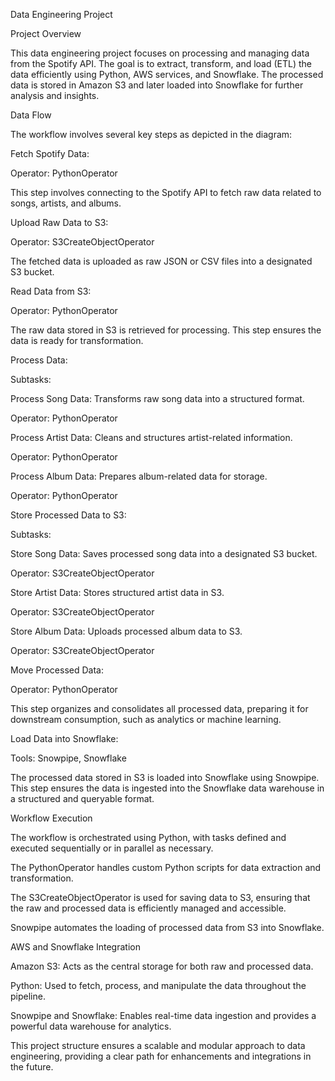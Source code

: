 Data Engineering Project

Project Overview

This data engineering project focuses on processing and managing data from the Spotify API. The goal is to extract, transform, and load (ETL) the data efficiently using Python, AWS services, and Snowflake. The processed data is stored in Amazon S3 and later loaded into Snowflake for further analysis and insights.

Data Flow

The workflow involves several key steps as depicted in the diagram:

Fetch Spotify Data:

Operator: PythonOperator

This step involves connecting to the Spotify API to fetch raw data related to songs, artists, and albums.

Upload Raw Data to S3:

Operator: S3CreateObjectOperator

The fetched data is uploaded as raw JSON or CSV files into a designated S3 bucket.

Read Data from S3:

Operator: PythonOperator

The raw data stored in S3 is retrieved for processing. This step ensures the data is ready for transformation.

Process Data:

Subtasks:

Process Song Data: Transforms raw song data into a structured format.

Operator: PythonOperator

Process Artist Data: Cleans and structures artist-related information.

Operator: PythonOperator

Process Album Data: Prepares album-related data for storage.

Operator: PythonOperator

Store Processed Data to S3:

Subtasks:

Store Song Data: Saves processed song data into a designated S3 bucket.

Operator: S3CreateObjectOperator

Store Artist Data: Stores structured artist data in S3.

Operator: S3CreateObjectOperator

Store Album Data: Uploads processed album data to S3.

Operator: S3CreateObjectOperator

Move Processed Data:

Operator: PythonOperator

This step organizes and consolidates all processed data, preparing it for downstream consumption, such as analytics or machine learning.

Load Data into Snowflake:

Tools: Snowpipe, Snowflake

The processed data stored in S3 is loaded into Snowflake using Snowpipe. This step ensures the data is ingested into the Snowflake data warehouse in a structured and queryable format.

Workflow Execution

The workflow is orchestrated using Python, with tasks defined and executed sequentially or in parallel as necessary.

The PythonOperator handles custom Python scripts for data extraction and transformation.

The S3CreateObjectOperator is used for saving data to S3, ensuring that the raw and processed data is efficiently managed and accessible.

Snowpipe automates the loading of processed data from S3 into Snowflake.

AWS and Snowflake Integration

Amazon S3: Acts as the central storage for both raw and processed data.

Python: Used to fetch, process, and manipulate the data throughout the pipeline.

Snowpipe and Snowflake: Enables real-time data ingestion and provides a powerful data warehouse for analytics.

This project structure ensures a scalable and modular approach to data engineering, providing a clear path for enhancements and integrations in the future.
